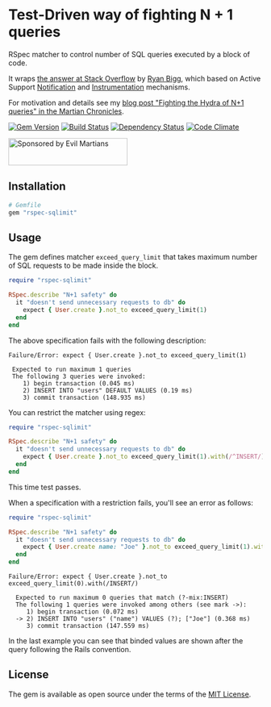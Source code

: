 # Test-Driven way of fighting N + 1 queries

RSpec matcher to control number of SQL queries executed by a block of code.

It wraps [the answer at Stack Overflow][stack-answer] by [Ryan Bigg][ryan-bigg], which based on Active Support [Notification][notification] and [Instrumentation][instrumentation] mechanisms.

For motivation and details see my [blog post "Fighting the Hydra of N+1 queries" in the Martian Chronicles][hydra].

[![Gem Version][gem-badger]][gem]
[![Build Status][travis-badger]][travis]
[![Dependency Status][gemnasium-badger]][gemnasium]
[![Code Climate][codeclimate-badger]][codeclimate]

<a href="https://evilmartians.com/">
<img src="https://evilmartians.com/badges/sponsored-by-evil-martians.svg" alt="Sponsored by Evil Martians" width="236" height="54"></a>

## Installation

```ruby
# Gemfile
gem "rspec-sqlimit"
```

## Usage

The gem defines matcher `exceed_query_limit` that takes maximum number of SQL requests to be made inside the block.

```ruby
require "rspec-sqlimit"

RSpec.describe "N+1 safety" do
  it "doesn't send unnecessary requests to db" do
    expect { User.create }.not_to exceed_query_limit(1)
  end
end
```

The above specification fails with the following description:

```
Failure/Error: expect { User.create }.not_to exceed_query_limit(1)

 Expected to run maximum 1 queries
 The following 3 queries were invoked:
    1) begin transaction (0.045 ms)
    2) INSERT INTO "users" DEFAULT VALUES (0.19 ms)
    3) commit transaction (148.935 ms)
```

You can restrict the matcher using regex:

```ruby
require "rspec-sqlimit"

RSpec.describe "N+1 safety" do
  it "doesn't send unnecessary requests to db" do
    expect { User.create }.not_to exceed_query_limit(1).with(/^INSERT/)
  end
end
```

This time test passes.

When a specification with a restriction fails, you'll see an error as follows:

```ruby
require "rspec-sqlimit"

RSpec.describe "N+1 safety" do
  it "doesn't send unnecessary requests to db" do
    expect { User.create name: "Joe" }.not_to exceed_query_limit(1).with(/^INSERT/)
  end
end
```

```
Failure/Error: expect { User.create }.not_to exceed_query_limit(0).with(/INSERT/)

  Expected to run maximum 0 queries that match (?-mix:INSERT)
  The following 1 queries were invoked among others (see mark ->):
     1) begin transaction (0.072 ms)
  -> 2) INSERT INTO "users" ("name") VALUES (?); ["Joe"] (0.368 ms)
     3) commit transaction (147.559 ms)
```

In the last example you can see that binded values are shown after the query following the Rails convention.

## License

The gem is available as open source under the terms of the [MIT License](http://opensource.org/licenses/MIT).

[codeclimate-badger]: https://img.shields.io/codeclimate/github/nepalez/rspec-sqlimit.svg?style=flat
[codeclimate]: https://codeclimate.com/github/nepalez/rspec-sqlimit
[gem-badger]: https://img.shields.io/gem/v/rspec-sqlimit.svg?style=flat
[gem]: https://rubygems.org/gems/rspec-sqlimit
[gemnasium-badger]: https://img.shields.io/gemnasium/nepalez/rspec-sqlimit.svg?style=flat
[gemnasium]: https://gemnasium.com/nepalez/rspec-sqlimit
[travis-badger]: https://img.shields.io/travis/nepalez/rspec-sqlimit/master.svg?style=flat
[travis]: https://travis-ci.org/nepalez/rspec-sqlimit
[stack-answer]: http://stackoverflow.com/a/5492207/1869912
[ryan-bigg]: http://ryanbigg.com/
[notification]: http://api.rubyonrails.org/classes/ActiveSupport/Notifications.html
[instrumentation]: http://guides.rubyonrails.org/active_support_instrumentation.html
[hook]: http://guides.rubyonrails.org/active_support_instrumentation.html#sql-active-record
[hydra]: https://evilmartians.com/chronicles/fighting-the-hydra-of-n-plus-one-queries
